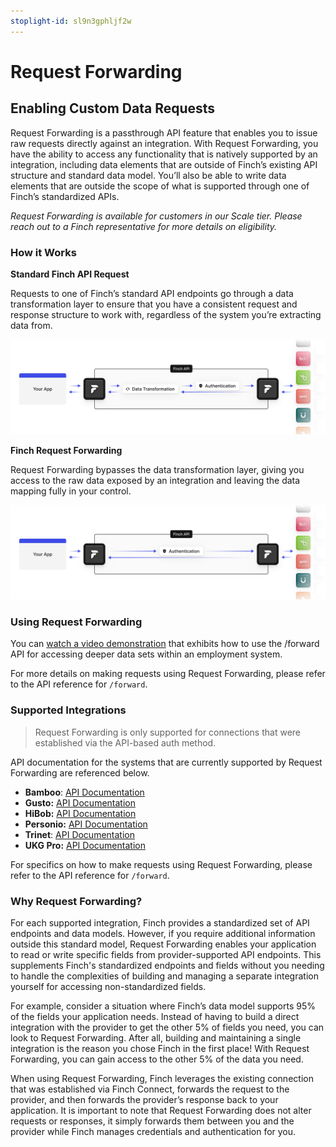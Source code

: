 ```yaml
---
stoplight-id: sl9n3gphljf2w
---
```


# Request Forwarding

## Enabling Custom Data Requests

Request Forwarding is a passthrough API feature that enables you to issue raw requests directly against an integration. With Request Forwarding, you have the ability to access any functionality that is natively supported by an integration, including data elements that are outside of Finch’s existing API structure and standard data model. You’ll also be able to write data elements that are outside the scope of what is supported through one of Finch’s standardized APIs.

*Request Forwarding is available for customers in our Scale tier. Please reach out to a Finch representative for more details on eligibility.*

### How it Works

**Standard Finch API Request**

Requests to one of Finch’s standard API endpoints go through a data transformation layer to ensure that you have a consistent request and response structure to work with, regardless of the system you’re extracting data from.

<!-- focus: false -->
![finch_standard_api.png](../../assets/images/finch_standard_api.png)

**Finch Request Forwarding**

Request Forwarding bypasses the data transformation layer, giving you access to the raw data exposed by an integration and leaving the data mapping fully in your control.

<!-- focus: false -->
![finch_request_forwarding.png](../../assets/images/finch_request_forwarding.png)

### Using Request Forwarding

You can [watch a video demonstration](https://www.loom.com/share/15ca7fb93c2d43b9a052362fd3368e37?sid=07e1313d-011b-4c73-9c78-d05ec0f9ab9d) that exhibits how to use the /forward API for accessing deeper data sets within an employment system.

For more details on making requests using Request Forwarding, please refer to the API reference for `/forward`.

### Supported Integrations

> Request Forwarding is only supported for connections that were established via the API-based auth method.

API documentation for the systems that are currently supported by Request Forwarding are referenced below.

* **Bamboo**: [API Documentation](https://documentation.bamboohr.com/reference)
* **Gusto:** [API Documentation](https://docs.gusto.com/app-integrations/reference)
* **HiBob:** [API Documentation](https://apidocs.hibob.com/reference)
* **Personio:** [API Documentation](https://developer.personio.de/reference)
* **Trinet**: [API Documentation](https://developers.trinet.com/explore-trinet-apis)
* **UKG Pro:** [API Documentation](https://developer.ukg.com/hcm/reference/welcome-to-the-pro-developer-hub)

For specifics on how to make requests using Request Forwarding, please refer to the API reference for `/forward`.

### Why Request Forwarding?

For each supported integration, Finch provides a standardized set of API endpoints and data models. However, if you require additional information outside this standard model, Request Forwarding enables your application to read or write specific fields from provider-supported API endpoints. This supplements Finch's standardized endpoints and fields without you needing to handle the complexities of building and managing a separate integration yourself for accessing non-standardized fields.

For example, consider a situation where Finch’s data model supports 95% of the fields your application needs. Instead of having to build a direct integration with the provider to get the other 5% of fields you need, you can look to Request Forwarding. After all, building and maintaining a single integration is the reason you chose Finch in the first place! With Request Forwarding, you can gain access to the other 5% of the data you need.

When using Request Forwarding, Finch leverages the existing connection that was established via Finch Connect, forwards the request to the provider, and then forwards the provider’s response back to your application. It is important to note that Request Forwarding does not alter requests or responses, it simply forwards them between you and the provider while Finch manages credentials and authentication for you.
